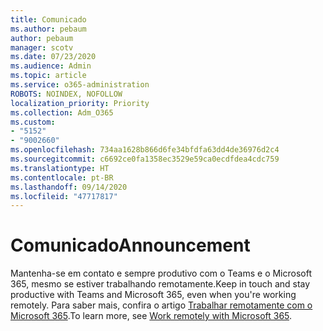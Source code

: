 ```yaml
---
title: Comunicado
ms.author: pebaum
author: pebaum
manager: scotv
ms.date: 07/23/2020
ms.audience: Admin
ms.topic: article
ms.service: o365-administration
ROBOTS: NOINDEX, NOFOLLOW
localization_priority: Priority
ms.collection: Adm_O365
ms.custom:
- "5152"
- "9002660"
ms.openlocfilehash: 734aa1628b866d6fe34bfdfa63dd4de36976d2c4
ms.sourcegitcommit: c6692ce0fa1358ec3529e59ca0ecdfdea4cdc759
ms.translationtype: HT
ms.contentlocale: pt-BR
ms.lasthandoff: 09/14/2020
ms.locfileid: "47717817"
---
```

# <a name="announcement"></a><span data-ttu-id="d7a74-102">Comunicado</span><span class="sxs-lookup"><span data-stu-id="d7a74-102">Announcement</span></span>

<span data-ttu-id="d7a74-103">Mantenha-se em contato e sempre produtivo com o Teams e o Microsoft 365, mesmo se estiver trabalhando remotamente.</span><span class="sxs-lookup"><span data-stu-id="d7a74-103">Keep in touch and stay productive with Teams and Microsoft 365, even when you're working remotely.</span></span> <span data-ttu-id="d7a74-104">Para saber mais, confira o artigo [Trabalhar remotamente com o Microsoft 365](https://aka.ms/remote-work).</span><span class="sxs-lookup"><span data-stu-id="d7a74-104">To learn more, see [Work remotely with Microsoft 365](https://aka.ms/remote-work).</span></span>
